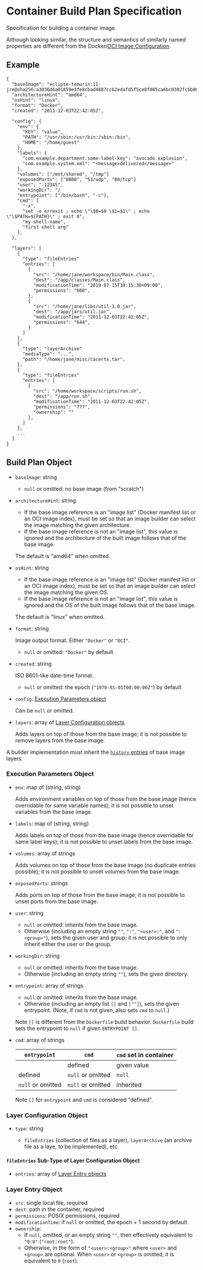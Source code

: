 # Container Build Plan Specification

Specification for building a container image.

Although looking similar, the structure and semantics of similarly named properties are different from the Docker/[OCI Image Configuration](https://github.com/opencontainers/image-spec/blob/master/config.md).

## Example

```
{
  "baseImage": "eclipse-temurin:11-jre@sha256:a3036d6a01859e3fe8cbad4887ccb2e4afd5f5ce8f085ca6bc0302fcbb8601f7",
  "architectureHint": "amd64",
  "osHint": "linux",
  "format": "Docker",
  "created": "2011-12-03T22:42:05Z",

  "config": {
    "env": {
      "KEY": "value",
      "PATH": "/usr/sbin:/usr/bin:/sbin:/bin",
      "HOME": "/home/guest"
    },
    "labels": {
      "com.example.department.some-label-key": "avocado explosion",
      "com.example.system.xml": "<message>delivered</message>"
    },
    "volumes": ["/mnt/shared", "/tmp"]
    "exposedPorts": ["8080", "53/udp", "80/tcp"]
    "user": ":12345",
    "workingDir": "/
    "entrypoint": ["/bin/bash", "-c"],
    "cmd": [
      "-x",
      "set -o errexit ; echo \"\$0=$0 \$1=$1\" ; echo \"\$PATH=${PATH}\" ; exit 0",
      "my-shell-name",
      "first shell arg"
    ],
  },

  "layers": [
    {
      "type": "fileEntries"
      "entries": [
        {
          "src": "/home/jane/workspace/bin/Main.class",
          "dest": "/app/classes/Main.class",
          "modificationTime": "2019-07-15T10:15:30+09:00",
          "permissions": "600",
        },
        {
          "src": "/home/jane/libs/util-1.0.jar",
          "dest": "/app/jars/util.jar",
          "modificationTime": "2011-12-03T22:42:05Z",
          "permissions": "644",
        }
      ]
    },
    {
      "type": "layerArchive"
      "mediaType": "...",
      "path": "/home/jane/misc/cacerts.tar",
    },
    {
      "type": "fileEntries"
      "entries": [
        {
          "src": "/home/workspace/scripts/run.sh",
          "dest": "/app/run.sh",
          "modificationTime": "2011-12-03T22:42:05Z",
          "permissions": "777",
          "ownership": ""
        },
      ]
    },
    ...
  ]
}
```

## Build Plan Object

* `baseImage`: string

   - `null` or omitted: no base image (from "scratch")

* `architectureHint`: string

   - If the base image reference is an "image list" (Docker manifest list or an OCI image index), must be set so that an image builder can select the image matching the given architecture.
   - If the base image reference is not an "image list", this value is ignored and the architecture of the built image follows that of the base image.

   The default is "amd64" when omitted.

* `osHint`: string

   - If the base image reference is an "image list" (Docker manifest list or an OCI image index), must be set so that an image builder can select the image matching the given OS.
   - If the base image reference is not an "image list", this value is ignored and the OS of the built image follows that of the base image.

   The default is "linux" when omitted.

* `format`: string

   Image output format. Either `"Docker"` or `"OCI"`.

   - `null` or omitted: `"Docker"` by default

* `created`: string

   ISO 8601-like date-time format.

   - `null` or omitted: the epoch (`"1970-01-01T00:00:00Z"`) by default

* `config`: [Execution Parameters object](#execution-parameters-object)

   Can be `null` or omitted.

* `layers`: array of [Layer Configuration objects](#layer-configuration-object)

   Adds layers on top of those from the base image; it is not possible to remove layers from the base image.

A builder implementation must inherit the [`history` entries](https://github.com/opencontainers/image-spec/blob/master/config.md) of base image layers.

### Execution Parameters Object

* `env`: map of (string, string)

   Adds environment variables on top of those from the base image (hence overridable for same variable names); it is not possible to unset variables from the base image.

* `labels`: map of (string, string)

   Adds labels on top of those from the base image (hence overridable for same label keys); it is not possible to unset labels from the base image.

* `volumes`: array of strings

   Adds volumes on top of those from the base image (no duplicate entries possible); it is not possible to unset volumes from the base image.

* `exposedPorts`: strings

   Adds ports on top of those from the base image; it is not possible to unset ports from the base image.

* `user`: string

   - `null` or omitted: inherits from the base image.
   - Otherwise (including an empty string `""`, `":"`, `"<user>:"`, and `":<group>"`), sets the given user and group; it is not possible to only inherit either the user or the group.

* `workingDir`: string

   - `null` or omitted: inherits from the base image.
   - Otherwise (including an empty string `""`), sets the given directory.

* `entrypoint`: array of strings

   - `null` or omitted: inherits from the base image.
   - Otherwise (including an empty list `[]` and `[""]`), sets the given entrypoint. (Note, if `cmd` is not given, also sets `cmd` to `null`.)
 
   Note `[]` is different from the `Dockerfile` build behavior. `Dockerfile` build sets the entrypoint to `null` if given `ENTRYPOINT []`.

* `cmd`: array of strings

   | `entrypoint`      | `cmd`             | `cmd` set in container |
   |-------------------|-------------------|------------------------|
   |                   | defined           | given value            |
   | defined           | `null` or omitted | `null`                 |
   | `null` or omitted | `null` or omitted | inherited              |

   Note `[]` for `entrypoint` and `cmd` is considered "defined".

### Layer Configuration Object

* `type`: string

   - `fileEntries` (collection of files as a layer), `layerArchive` (an archive file as a laye, to be implemented), etc.

#### `fileEntries` Sub-Type of Layer Configuration Object

* `entries`: array of [Layer Entry objects](#layer-entry-object)

### Layer Entry Object

* `src`: single local file, required
* `dest`: path in the container, required
* `permissions`: POSIX permissions, required
* `modificationTime`: if `null` or omitted, the epoch + 1 second by default
* `ownership`:
   - If `null`, omitted, or an empty string `""`, then effectively equivalent to `"0:0"` (`"root:root"`).
   - Otherwise, in the form of `"<user>:<group>"` where `<user>` and `<group>` are optional. When `<user>` or `<group>` is omitted, it is equivalent to `0` (`root`).

